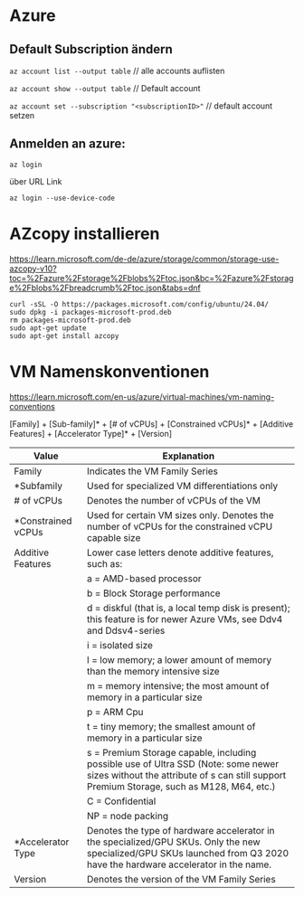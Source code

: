 # Azure

## Default Subscription ändern


``az account list --output table``    // alle accounts auflisten

``az account show --output table``    // Default account

``az account set --subscription "<subscriptionID>"``   // default account setzen


## Anmelden an azure: 

`az login`

über URL Link 

`az login --use-device-code`


# AZcopy installieren

https://learn.microsoft.com/de-de/azure/storage/common/storage-use-azcopy-v10?toc=%2Fazure%2Fstorage%2Fblobs%2Ftoc.json&bc=%2Fazure%2Fstorage%2Fblobs%2Fbreadcrumb%2Ftoc.json&tabs=dnf

```
curl -sSL -O https://packages.microsoft.com/config/ubuntu/24.04/
sudo dpkg -i packages-microsoft-prod.deb
rm packages-microsoft-prod.deb
sudo apt-get update
sudo apt-get install azcopy
```


# VM Namenskonventionen 

https://learn.microsoft.com/en-us/azure/virtual-machines/vm-naming-conventions

[Family] + [Sub-family]* + [# of vCPUs] + [Constrained vCPUs]* + [Additive Features] + [Accelerator Type]* + [Version]

|Value	| Explanation|
|-------|------------|
|Family	|Indicates the VM Family Series|
|*Subfamily|	Used for specialized VM differentiations only|
|# of vCPUs	|Denotes the number of vCPUs of the VM|
|*Constrained vCPUs|Used for certain VM sizes only. Denotes the number of vCPUs for the constrained vCPU capable size|
|Additive Features|	Lower case letters denote additive features, such as:|
||a = AMD-based processor|
||b = Block Storage performance|
||d = diskful (that is, a local temp disk is present); this feature is for newer Azure VMs, see Ddv4 and Ddsv4-series|
||i = isolated size|
||l = low memory; a lower amount of memory than the memory intensive size|
||m = memory intensive; the most amount of memory in a particular size|
||p = ARM Cpu|
||t = tiny memory; the smallest amount of memory in a particular size|
||s = Premium Storage capable, including possible use of Ultra SSD (Note: some newer sizes without the attribute of s can still support Premium Storage, such as M128, M64, etc.)|
||C = Confidential|
||NP = node packing|
|*Accelerator Type|	Denotes the type of hardware accelerator in the specialized/GPU SKUs. Only the new specialized/GPU SKUs launched from Q3 2020 have the hardware accelerator in the name.|
|Version|	Denotes the version of the VM Family Series|